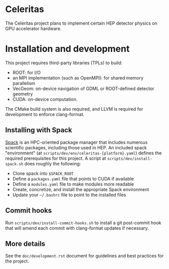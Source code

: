 # Celeritas

The Celeritas project plans to implement certain HEP detector physics on GPU
accelerator hardware.

# Installation and development

This project requires third-party libraries (TPLs) to build:

- ROOT: for I/O
- an MPI implementation (such as OpenMPI): for shared memory parallelism
- VecGeom: on-device navigation of GDML or ROOT-defined detector geometry
- CUDA: on-device computation.

The CMake build system is also required, and LLVM is required for development
to enforce clang-format.

## Installing with Spack

[Spack](https://github.com/spack/spack) is an HPC-oriented package manager that
includes numerous scientific packages, including those used in HEP. An included
spack "environment" (at `scripts/dev/env/celeritas-{platform}.yaml`) defines
the required prerequisites for this project. A script at
`scripts/dev/install-spack.sh` does roughly the following:
- Clone spack into `$SPACK_ROOT`
- Define a `packages.yaml` file that points to CUDA if available
- Define a `modules.yaml` file to make modules more readable
- Create, concretize, and install the appropriate Spack environment
- Update your `~/.bashrc` file to point to the installed files

## Commit hooks

Run `scripts/dev/install-commit-hooks.sh` to install a git post-commit hook
that will amend each commit with clang-format updates if necessary.

## More details

See the `doc/development.rst` document for guidelines and best practices for
the project.

